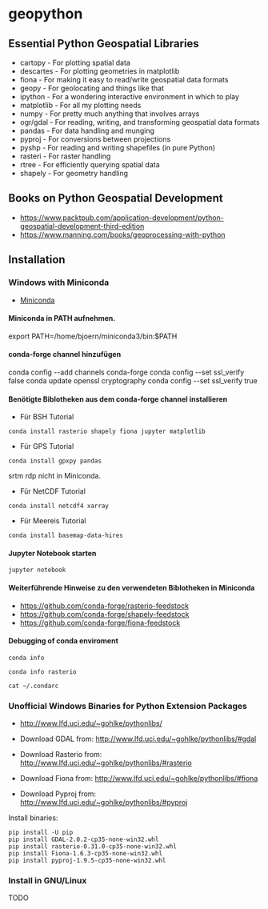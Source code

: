 # geopython

## Essential Python Geospatial Libraries

- cartopy - For plotting spatial data
- descartes - For plotting geometries in matplotlib
- fiona - For making it easy to read/write geospatial data formats
- geopy - For geolocating and things like that
- ipython - For a wondering interactive environment in which to play
- matplotlib - For all my plotting needs
- numpy - For pretty much anything that involves arrays
- ogr/gdal - For reading, writing, and transforming geospatial data formats
- pandas - For data handling and munging
- pyproj - For conversions between projections
- pyshp - For reading and writing shapefiles (in pure Python)
- rasteri - For raster handling
- rtree - For efficiently querying spatial data
- shapely - For geometry handling

## Books on Python Geospatial Development
- https://www.packtpub.com/application-development/python-geospatial-development-third-edition
- https://www.manning.com/books/geoprocessing-with-python

## Installation

### Windows with Miniconda
- [Miniconda](https://conda.io/miniconda.html)

#### Miniconda in PATH aufnehmen.
export PATH=/home/bjoern/miniconda3/bin:$PATH

#### conda-forge channel hinzufügen
conda config --add channels conda-forge
conda config --set ssl_verify false
conda update openssl cryptography
conda config --set ssl_verify true

#### Benötigte Biblotheken aus dem conda-forge channel installieren

- Für BSH Tutorial
```
conda install rasterio shapely fiona jupyter matplotlib
```
- Für GPS Tutorial
```
conda install gpxpy pandas
```
srtm rdp nicht in Miniconda.
- Für NetCDF Tutorial
```
conda install netcdf4 xarray
```
- Für Meereis Tutorial
```
conda install basemap-data-hires
```

#### Jupyter Notebook starten
```
jupyter notebook
```

#### Weiterführende Hinweise zu den verwendeten Biblotheken in Miniconda
- https://github.com/conda-forge/rasterio-feedstock
- https://github.com/conda-forge/shapely-feedstock
- https://github.com/conda-forge/fiona-feedstock

#### Debugging of conda enviroment
```
conda info

conda info rasterio

cat ~/.condarc
```

### Unofficial Windows Binaries for Python Extension Packages
- http://www.lfd.uci.edu/~gohlke/pythonlibs/

- Download GDAL from: http://www.lfd.uci.edu/~gohlke/pythonlibs/#gdal
- Download Rasterio from: http://www.lfd.uci.edu/~gohlke/pythonlibs/#rasterio
- Download Fiona from: http://www.lfd.uci.edu/~gohlke/pythonlibs/#fiona
- Download Pyproj from: http://www.lfd.uci.edu/~gohlke/pythonlibs/#pyproj

Install binaries:

```
pip install -U pip
pip install GDAL-2.0.2-cp35-none-win32.whl
pip install rasterio-0.31.0-cp35-none-win32.whl
pip install Fiona-1.6.3-cp35-none-win32.whl
pip install pyproj-1.9.5-cp35-none-win32.whl
```

### Install in GNU/Linux
TODO
